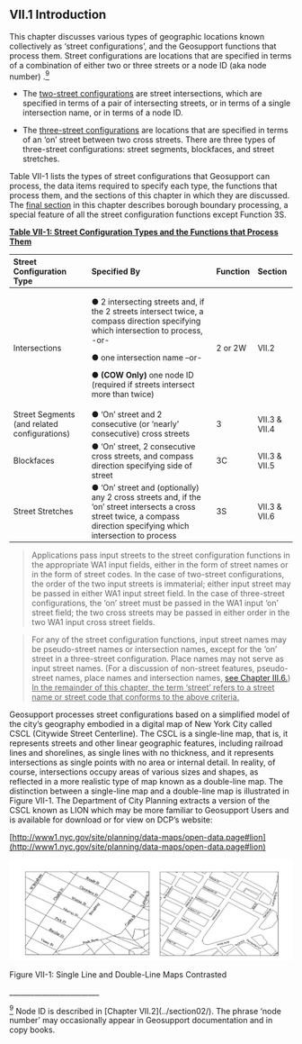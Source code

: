<h2>VII.1  Introduction</h2>

This chapter discusses various types of geographic locations known collectively as ‘street configurations’, and the Geosupport functions that process them.  Street configurations are locations that are specified in terms of a combination of either two or three streets or a node ID (aka node number) .<a href="#section01-9" id="section01-9-9"><sup>9</sup></a>

* The <u>two-street configurations</u> are street intersections, which are specified in terms of a pair of intersecting streets, or in terms of a single intersection name, or in terms of a node ID.  

* The <u>three-street configurations</u> are locations that are specified in terms of an ‘on’ street between two cross streets.  There are three types of three-street configurations:  street segments, blockfaces, and street stretches.  					

Table VII-1 lists the types of street configurations that Geosupport can process, the data items required to specify each type, the functions that process them, and the sections of this chapter in which they are discussed.  The [final section](../section08/) in this chapter describes borough boundary processing, a special feature of all the street configuration functions except Function 3S.

<b><u>Table VII-1:  Street Configuration Types and the Functions that Process Them</u></b>


| Street Configuration Type | Specified By | Function | Section |
|:------------- | :-------------| :-------------| :-------------|
| Intersections | <p> ● 2 intersecting streets and, if the 2 streets intersect twice, a compass direction specifying which intersection to process, -or-</p>  <p> ● one intersection name –or-</p>  <p> ● **(COW Only)** one node ID (required if streets intersect more than twice)</p>  | 2 or 2W | VII.2 |
| Street Segments (and related configurations) | ● ‘On’ street and 2 consecutive (or ‘nearly’ consecutive) cross streets | 3 | VII.3 & VII.4 |
| Blockfaces|  ● ‘On’ street, 2 consecutive cross streets, and compass direction specifying side of street | 3C | VII.3 & VII.5 |
| Street Stretches | ● ‘On’ street and (optionally) any 2 cross streets and, if the ‘on’ street intersects a cross street twice, a compass direction specifying which intersection to process | 3S | VII.3 & VII.6 |



> Applications pass input streets to the street configuration functions in the appropriate WA1 input fields, either in the form of street names or in the form of street codes.  In the case of two-street configurations, the order of the two input streets is immaterial;  either input street may be passed in either WA1 input street field.  In the case of three-street configurations, the ‘on’ street must be passed in the WA1 input ‘on’ street field;  the two cross streets may be passed in either order in the two WA1 input cross street fields.  

> For any of the street configuration functions, input street names may be pseudo-street names or intersection names, except for the ‘on’ street in a three-street configuration.  Place names may not serve as input street names.  (For a discussion of non-street features, pseudo-street names, place names and intersection names, [see Chapter III.6.](../../chapterIII/section06/))  <u>In the remainder of this chapter, the term ‘street’ refers to a street name or street code that conforms to the above criteria.</u>


Geosupport processes street configurations based on a simplified model of the city’s geography embodied in a digital map of New York City called CSCL (Citywide Street Centerline).  The CSCL is a single-line map, that is, it represents streets and other linear geographic features, including railroad lines and shorelines, as single lines with no thickness, and it represents intersections as single points with no area or internal detail.  In reality, of course, intersections occupy areas of various sizes and shapes, as reflected in a more realistic type of map known as a double-line map.  The distinction between a single-line map and a double-line map is illustrated in Figure VII-1.  The Department of City Planning extracts a version of the CSCL known as LION which may be more familiar to Geosupport Users and is available for download or for view on DCP’s website:  



[http://www1.nyc.gov/site/planning/data-maps/open-data.page#lion](http://www1.nyc.gov/site/planning/data-maps/open-data.page#lion)

![FigureVII-1 <>](../../../img/figureVII-1.png "Figure VII-1")
<div class="img_tagline"> Figure VII-1: Single Line and Double-Line Maps Contrasted </div>





<p>_________________________</p>
<a href="#section01-9-9"><sup id="section01-9">9</sup></a> Node ID is described in [Chapter VII.2](../section02/).  The phrase ‘node number’ may occasionally appear in Geosupport documentation and in copy books.
